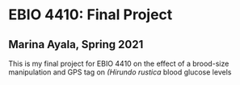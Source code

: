 # EBIO 4410: Final Project
## Marina Ayala, Spring 2021
This is my final project for EBIO 4410 on the effect of a brood-size manipulation and GPS tag on *(Hirundo rustica* blood glucose levels
